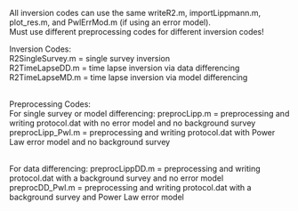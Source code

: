 All inversion codes can use the same writeR2.m, importLippmann.m, plot_res.m, and PwlErrMod.m (if using an error model). <br />
Must use different preprocessing codes for different inversion codes! <br />

Inversion Codes: <br />
R2SingleSurvey.m = single survey inversion <br />
R2TimeLapseDD.m = time lapse inversion via data differencing <br />
R2TimeLapseMD.m = time lapse inversion via model differencing <br /> <br />

Preprocessing Codes: <br />
For single survey or model differencing:
preprocLipp.m = preprocessing and writing protocol.dat with no error model and no background survey <br />
preprocLipp_Pwl.m = preprocessing and writing protocol.dat with Power Law error model and no background survey <br /> <br />

For data differencing:
preprocLippDD.m = preprocessing and writing protocol.dat with a background survey and no error model  <br />
preprocDD_Pwl.m = preprocessing and writing protocol.dat with a background survey and Power Law error model  <br />





